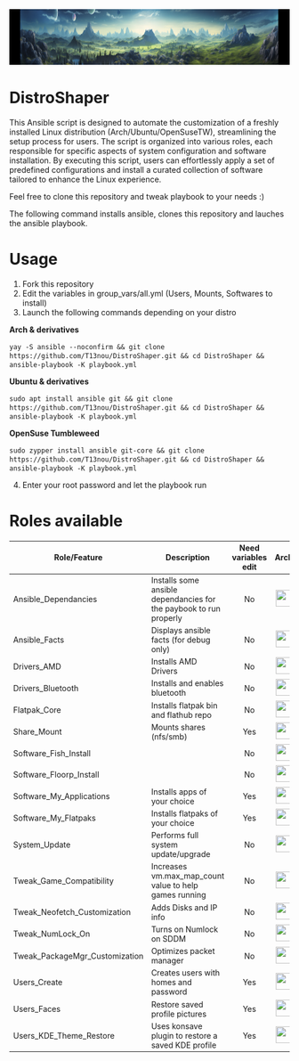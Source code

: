 <img src=https://github.com/T13nou/Archible/blob/main/images/t13nou_Arch_Linux_Terraforming_Ansible_with_text_Archible_930879c2-0545-4c05-9996-286f5f4f803d.png width="1000" height="100">

#  DistroShaper

This Ansible script is designed to automate the customization of a freshly installed Linux distribution (Arch/Ubuntu/OpenSuseTW), streamlining the setup process for users. The script is organized into various roles, each responsible for specific aspects of system configuration and software installation. By executing this script, users can effortlessly apply a set of predefined configurations and install a curated collection of software tailored to enhance the Linux experience.

Feel free to clone this repository and tweak playbook to your needs :)

The following command installs ansible, clones this repository and lauches the ansible playbook.

# Usage 
1. Fork this repository
2. Edit the variables in group_vars/all.yml (Users, Mounts, Softwares to install)
3. Launch the following commands depending on your distro

**Arch & derivatives**
```
yay -S ansible --noconfirm && git clone https://github.com/T13nou/DistroShaper.git && cd DistroShaper && ansible-playbook -K playbook.yml
```

**Ubuntu & derivatives**
```
sudo apt install ansible git && git clone https://github.com/T13nou/DistroShaper.git && cd DistroShaper && ansible-playbook -K playbook.yml
```

**OpenSuse Tumbleweed**
```
sudo zypper install ansible git-core && git clone https://github.com/T13nou/DistroShaper.git && cd DistroShaper && ansible-playbook -K playbook.yml
```
4. Enter your root password and let the playbook run

# Roles available


| Role/Feature  | Description | Need variables edit | Arch | Ubuntu | OpenSuseTW |
| ------------- | ------------- |      :---:       |      :---:       |      :---:       |      :---:       |
| Ansible_Dependancies | Installs some ansible dependancies for the paybook to run properly | No | <img src=/images/checked.png width="30" height="30"> | <img src=/images/checked.png width="30" height="30"> | <img src=/images/checked.png width="30" height="30"> |
| Ansible_Facts | Displays ansible facts (for debug only) | No | <img src=/images/checked.png width="30" height="30"> | <img src=/images/checked.png width="30" height="30"> | <img src=/images/checked.png width="30" height="30"> |
| Drivers_AMD | Installs AMD Drivers | No | <img src=/images/checked.png width="30" height="30"> | <img src=/images/checked.png width="30" height="30"> | <img src=/images/checked.png width="30" height="30"> |
| Drivers_Bluetooth | Installs and enables bluetooth | No| <img src=/images/checked.png width="30" height="30"> | <img src=/images/checked.png width="30" height="30"> | <img src=/images/checked.png width="30" height="30"> |
| Flatpak_Core | Installs flatpak bin and flathub repo | No | <img src=/images/checked.png width="30" height="30"> | <img src=/images/checked.png width="30" height="30"> | <img src=/images/checked.png width="30" height="30"> |
| Share_Mount | Mounts shares (nfs/smb) | Yes | <img src=/images/checked.png width="30" height="30"> | <img src=/images/checked.png width="30" height="30"> | <img src=/images/checked.png width="30" height="30"> |
| Software_Fish_Install | | No |  <img src=/images/work-in-progress.png width="30" height="30"> | <img src=/images/work-in-progress.png width="30" height="30"> | <img src=/images/work-in-progress.png width="30" height="30"> |
| Software_Floorp_Install | | No |  <img src=/images/work-in-progress.png width="30" height="30"> | <img src=/images/work-in-progress.png width="30" height="30"> | <img src=/images/work-in-progress.png width="30" height="30"> |
| Software_My_Applications | Installs apps of your choice | Yes | <img src=/images/checked.png width="30" height="30"> | <img src=/images/checked.png width="30" height="30"> | <img src=/images/checked.png width="30" height="30"> |
| Software_My_Flatpaks | Installs flatpaks of your choice | Yes | <img src=/images/checked.png width="30" height="30"> | <img src=/images/checked.png width="30" height="30"> | <img src=/images/checked.png width="30" height="30"> |
| System_Update | Performs full system update/upgrade | No | <img src=/images/checked.png width="30" height="30"> | <img src=/images/checked.png width="30" height="30"> | <img src=/images/checked.png width="30" height="30"> | <img src=/images/checked.png width="30" height="30"> |
| Tweak_Game_Compatibility | Increases vm.max_map_count value to help games running | No | <img src=/images/checked.png width="30" height="30"> | <img src=/images/checked.png width="30" height="30"> | <img src=/images/checked.png width="30" height="30"> | <img src=/images/checked.png width="30" height="30"> |
| Tweak_Neofetch_Customization | Adds Disks and IP info | No | <img src=/images/checked.png width="30" height="30"> | <img src=/images/checked.png width="30" height="30"> | <img src=/images/checked.png width="30" height="30"> | <img src=/images/checked.png width="30" height="30"> |
| Tweak_NumLock_On | Turns on Numlock on SDDM | No | <img src=/images/checked.png width="30" height="30"> | <img src=/images/checked.png width="30" height="30"> | <img src=/images/checked.png width="30" height="30"> | <img src=/images/checked.png width="30" height="30"> |
| Tweak_PackageMgr_Customization | Optimizes packet manager | No | <img src=/images/checked.png width="30" height="30"> | <img src=/images/checked.png width="30" height="30"> | <img src=/images/checked.png width="30" height="30"> | <img src=/images/checked.png width="30" height="30"> |
| Users_Create | Creates users with homes and password | Yes | <img src=/images/checked.png width="30" height="30"> | <img src=/images/checked.png width="30" height="30"> | <img src=/images/checked.png width="30" height="30"> | <img src=/images/checked.png width="30" height="30"> |
| Users_Faces | Restore saved profile pictures | Yes | <img src=/images/checked.png width="30" height="30"> | <img src=/images/checked.png width="30" height="30"> | <img src=/images/checked.png width="30" height="30"> | <img src=/images/checked.png width="30" height="30"> |
| Users_KDE_Theme_Restore | Uses konsave plugin to restore a saved KDE profile | Yes | <img src=/images/checked.png width="30" height="30"> | <img src=/images/checked.png width="30" height="30"> | <img src=/images/checked.png width="30" height="30"> | <img src=/images/checked.png width="30" height="30"> |
